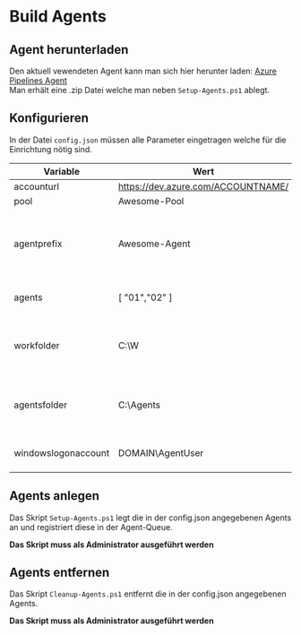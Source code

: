 # Build Agents

## Agent herunterladen

Den aktuell vewendeten Agent kann man sich hier herunter laden: [Azure Pipelines Agent](https://github.com/Microsoft/azure-pipelines-agent/releases)  
Man erhält eine .zip Datei welche man neben `Setup-Agents.ps1` ablegt.

## Konfigurieren

In der Datei `config.json` müssen alle Parameter eingetragen welche für die Einrichtung nötig sind.

| Variable | Wert | Bemerkungen |
| --- | --- | --- |
| accounturl | https://dev.azure.com/ACCOUNTNAME/ |
| pool | Awesome-Pool | |
| agentprefix | Awesome-Agent | Der Agent Name ergibt sich aus `agentprefix`+`agent`. Wobei `agent` einem element aus `agents` entspricht. |
| agents | [ "01","02" ] | Eine Liste der anzulegenden Agents |
| workfolder | C:\\W | In diesem Ordner werden die Build Jobs abgelegt. Es ist ein sehr kurzer Pfad zu empfehlen |
| agentsfolder | C:\\Agents | In diesem Ordner werden die Programmdateien der Agents abgelegt |
| windowslogonaccount | DOMAIN\\AgentUser | Der Nutzer als welcher der Dienst ausgeführt wird |

## Agents anlegen

Das Skript `Setup-Agents.ps1` legt die in der config.json angegebenen Agents an und registriert diese in der Agent-Queue.

**Das Skript muss als Administrator ausgeführt werden**

## Agents entfernen

Das Skript `Cleanup-Agents.ps1` entfernt die in der config.json angegebenen Agents.

**Das Skript muss als Administrator ausgeführt werden**


